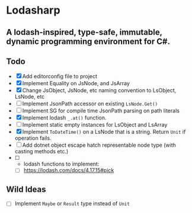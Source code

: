 # Lodasharp
## A lodash-inspired, type-safe, immutable, dynamic programming environment for C#.

Todo
---
- [x] Add editorconfig file to project
- [X] Implement Equality on JsNode, and JsArray
- [X] Change JsObject, JsNode, etc naming convention to LsObject, LsNode, etc
- [ ] Implement JsonPath accessor on existing `LsNode.Get()`
- [ ] Implement SG for compile time JsonPath parsing on path literals
- [x] Implement lodash `_.at()` function.
- [ ] Implement static empty instances for LsObject and LsArray
- [x] Implement `ToDateTime()` on a LsNode that is a string. Return `Unit` if operation fails.
- [ ] Add dotnet object escape hatch representable node type (with casting methods etc.)
- [ ] - lodash functions to implement:
  - [ ] https://lodash.com/docs/4.17.15#pick 

Wild Ideas
---
- [ ] Implement `Maybe` or `Result` type instead of `Unit`
